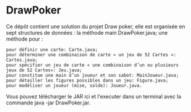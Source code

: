 # DrawPoker



Ce dépôt contient une solution du projet Draw poker, elle est organisée en sept structures de données :
la méthode main DrawPoker.java;
une méthode pour :

    pour définir une carte: Carte.java;
    pour déterminer une combinaison de carte « un jeu de 52 Cartes »: Cartes.java;
    pour spécifier un jeu de carte « une combinaison d’un ou plusieurs jeux de 52 Cartes»: Jeu.java;
    pour constitue une main d’un joueur et son sabot: MainJoueur.java;
    pour détailler les figures possibles dans un jeu: Figure.java;
    pour modéliser un joueur (mise, solde): Joueur.java.

Vous pouvez télécharger le JAR ici et l'executer dans un terminal avec la commande java -jar DrawPoker.jar.
